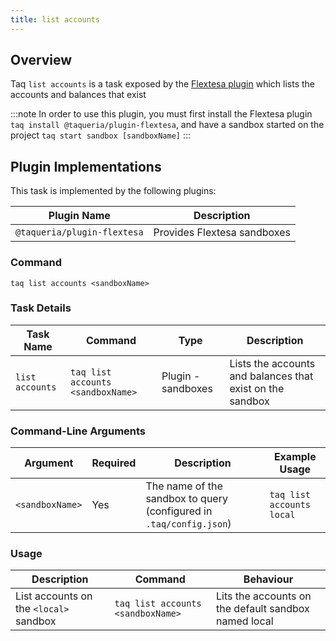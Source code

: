 ```yaml
---
title: list accounts
---
```


## Overview

Taq `list accounts` is a task exposed by the [Flextesa plugin](/docs/plugins/plugin-flextesa) which lists the accounts and balances that exist

:::note
In order to use this plugin, you must first install the Flextesa plugin `taq install @taqueria/plugin-flextesa`, and have a sandbox started on the project `taq start sandbox [sandboxName]`
:::

## Plugin Implementations

This task is implemented by the following plugins:

| Plugin Name                  | Description                       |
| ---------------------------- | --------------------------------- |
| `@taqueria/plugin-flextesa`  | Provides Flextesa sandboxes       |

### Command

```shell
taq list accounts <sandboxName>
```

### Task Details

| Task Name              | Command                             | Type                      | Description                                                  | 
| ---------------------- | ----------------------------------- | ------------------------- | ------------------------------------------------------------ |
| `list accounts`        | `taq list accounts <sandboxName>`   | Plugin - sandboxes        | Lists the accounts and balances that exist on the sandbox    |

### Command-Line Arguments

| Argument          | Required | Description                                                    | Example Usage                                         |
| ----------------- | -------- | -------------------------------------------------------------- | ----------------------------------------------------- |
| `<sandboxName>`   | Yes      | The name of the sandbox to query (configured in `.taq/config.json`) | `taq list accounts local`                             |

### Usage

| Description                               | Command                            | Behaviour                                                                     |
| ----------------------------------------- | ---------------------------------- | ----------------------------------------------------------------------------- |
| List accounts on the `<local>` sandbox    | `taq list accounts <sandboxName>`  | Lits the accounts on the default sandbox named local                          |
